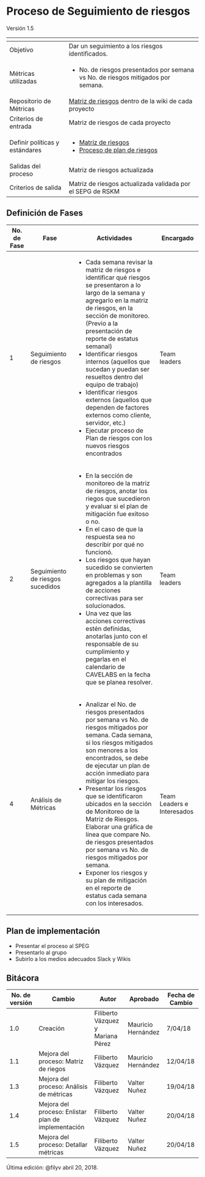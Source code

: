 # Proceso de Seguimiento de riesgos
Versión 1.5


[]() | []()  
--|--
Objetivo| Dar un seguimiento a los riesgos identificados.
Métricas utilizadas |<ul><li>No. de riesgos presentados por semana vs No. de riesgos mitigados por semana.</li></ul>
Repositorio de Métricas | [Matriz de riesgos](https://github.com/CaveLabs-1/Wiki/blob/master/Riesgos/Formatos/Matriz%20de%20riesgos%20v1.2.xlsx) dentro de la wiki de cada proyecto
Criterios de entrada | Matriz de riesgos de cada proyecto
Definir políticas y estándares |<ul><li>[Matriz de riesgos](https://github.com/CaveLabs-1/Wiki/blob/master/Riesgos/Formatos/Matriz%20de%20riesgos%20v1.2.xlsx)</li><li>[Proceso de plan de riesgos](https://github.com/CaveLabs-1/Wiki/blob/master/Riesgos/Procesos/Plan_de_Riesgos.md)</li></ul>
Salidas del proceso | Matriz de riesgos actualizada
Criterios de salida | Matriz de riesgos actualizada validada por el SEPG de RSKM

## Definición de Fases
No. de Fase | Fase | Actividades | Encargado
------------|------|-------------|-----------
1 | Seguimiento de riesgos | <ul><li>Cada semana revisar la matriz de riesgos e identificar qué riesgos se presentaron a lo largo de la semana y agregarlo en la matriz de riesgos, en la sección de monitoreo. (Previo a la presentación de reporte de estatus semanal)</li><li> Identificar riesgos internos (aquellos que sucedan y puedan ser resueltos dentro del equipo de trabajo)</li><li> Identificar riesgos externos (aquellos que dependen de factores externos como cliente, servidor, etc.)</li><li> Ejecutar proceso de Plan de riesgos con los nuevos riesgos encontrados</li></ul> | Team leaders
2 | Seguimiento de riesgos sucedidos | <ul><li>En la sección de monitoreo de la matriz de riesgos, anotar los riegos que sucedieron y evaluar si el plan de mitigación fue exitoso o no.</li><li>En el caso de que la respuesta sea no describir por qué no funcionó.</li><li>Los riesgos que hayan sucedido se convierten en problemas y son agregados a la plantilla de acciones correctivas para ser solucionados.</li><li>Una vez que las acciones correctivas estén definidas, anotarlas junto con el responsable de su cumplimiento y pegarlas en el calendario de CAVELABS en la fecha que se planea resolver.</li></ul>| Team leaders
4 | Análisis de Métricas | <ul><li>Analizar el No. de riesgos presentados por semana vs No. de riesgos mitigados por semana. Cada semana, si los riesgos mitigados son menores a los encontrados, se debe de ejecutar un plan de acción inmediato para mitigar los riesgos.</li><li>Presentar los riesgos que se identificaron ubicados en la sección de Monitoreo de la Matriz de Riesgos. Elaborar una gráfica de línea que compare No. de riesgos presentados por semana vs No. de riesgos mitigados por semana.</li><li>Exponer los riesgos y su plan de mitigación en el reporte de estatus cada semana con los interesados.</li></ul> | Team Leaders e Interesados

## Plan de implementación
<ul><li>Presentar el proceso al SPEG</li><li>Presentarlo al grupo</li><li>Subirlo a los medios adecuados Slack y Wikis</li></ul>

## Bitácora
No. de versión | Cambio | Autor | Aprobado | Fecha de Cambio
---------------|--------|-------|----------|-----------------
1.0 | Creación | Filiberto Vázquez y Mariana Pérez | Mauricio Hernández| 7/04/18
1.1 | Mejora del proceso: Matriz de riegos | Filiberto Vázquez | Mauricio Hernández| 12/04/18
1.3 | Mejora del proceso: Análisis de métricas | Filiberto Vázquez | Valter Nuñez| 19/04/18
1.4 | Mejora del proceso: Enlistar plan de implementación | Filiberto Vázquez | Valter Nuñez| 20/04/18
1.5 | Mejora del proceso: Detallar métricas | Filiberto Vázquez | Valter Nuñez| 20/04/18

Última edición: @filyv abril 20, 2018.
